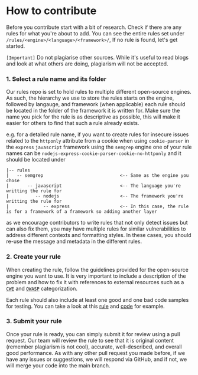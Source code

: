 # How to contribute

Before you contribute start with a bit of research. Check if there are any rules for what you're about to add. 
You can see the entire rules set under `/rules/<engine>/<language>/<framework>/`, If no rule is found, let's get started. 

`[Important]` Do not plagiarise other sources. While it's useful to read blogs and look at what others are doing, plagiarism will not be accepted. 

### 1. Select a rule name and its folder
Our rules repo is set to hold rules to multiple different open-source engines. As such, the hierarchy we use to store the rules starts on the engine, followed by langauge, and framework (when applicable) each rule should be located in the folder of the framework it is written for. 
Make sure the name you pick for the rule is as descriptive as possible, this will make it easier for others to find that such a rule already exists.

e.g. for a detailed rule name, if you want to create rules for insecure issues related to the `httponly` attribute from a cookie when using `cookie-parser` in the `express` `javascript` framework using the `semgrep` engine one of your rule names can be `nodejs-express-cookie-parser-cookie-no-httponly` and it should be located under  
```
|-- rules
|   -- semgrep                             <-- Same as the engine you chose
|       -- javascript                      <-- The language you're writting the rule for
|          -- nodejs                       <-- The framework you're writting the rule for
|             -- express                   <-- In this case, the rule is for a framework of a framework so adding another layer
```

as we encourage contributors to write rules that not only detect issues but can also fix them, you may have multiple rules for similar vulnerabilities to address different contexts and formatting styles. In these cases, you should re-use the message and metadata in the different rules. 

### 2. Create your rule 
When creating the rule, follow the guidelines provided for the open-source engine you want to use. It is very important to include a description of the problem and how to fix it with references to external resources such as a [`CWE`](https://cwe.mitre.org/) and [`OWASP`](https://owasp.org/Top10/) categorization.

Each rule should also include at least one good and one bad code samples for testing. You can take a look at this [rule](./semgrep/javascript/nodejs/express/nodejs-express-cookie-parser-cookie-not-httponly-no-options.yml) and [code](./semgrep/javascript/nodejs/express/nodejs-express-cookie-parser-cookie-not-httponly-options-no-httponly.js) for example.


### 3. Submit your rule
Once your rule is ready, you can simply submit it for review using a pull request. Our team will review the rule to see that it is original content (remember plagiarism is not cool), accurate, well-described, and overall good performance. As with any other pull request you made before, if we have any issues or suggestions, we will respond via GitHub, and if not, we will merge your code into the main branch.
